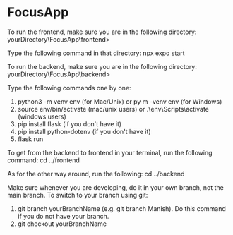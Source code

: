 # FocusApp
To run the frontend, make sure you are in the following directory:
yourDirectory\FocusApp\frontend>

Type the following command in that directory:
npx expo start

To run the backend, make sure you are in the following directory:
yourDirectory\FocusApp\backend>

Type the following commands one by one:
1. python3 -m venv env (for Mac/Unix) or py m -venv env (for Windows)
2. source env/bin/activate (mac/unix users) or .\env\Scripts\activate (windows users)
3. pip install flask (if you don't have it)
4. pip install python-dotenv (if you don't have it)
5. flask run

To get from the backend to frontend in your terminal, run the following command:
cd ../frontend

As for the other way around, run the following:
cd ../backend

Make sure whenever you are developing, do it in your own branch, not the main branch.
To switch to your branch using git:
1. git branch yourBranchName (e.g. git branch Manish). Do this command if you do not have your branch.
2. git checkout yourBranchName